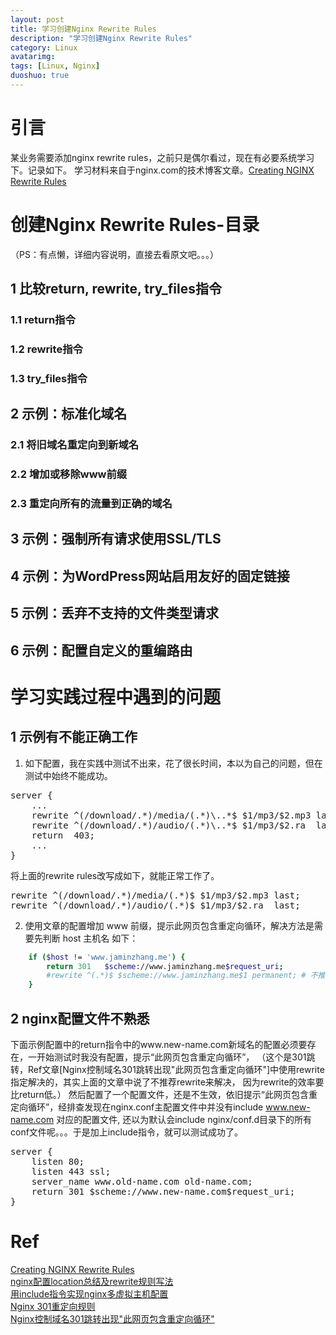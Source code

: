 ```yaml
---
layout: post
title: 学习创建Nginx Rewrite Rules
description: "学习创建Nginx Rewrite Rules"
category: Linux
avatarimg:
tags: [Linux, Nginx]
duoshuo: true
---
```



# 引言
某业务需要添加nginx rewrite rules，之前只是偶尔看过，现在有必要系统学习下。记录如下。
学习材料来自于nginx.com的技术博客文章。[Creating NGINX Rewrite Rules](https://www.nginx.com/blog/creating-nginx-rewrite-rules/)  

# 创建Nginx Rewrite Rules-目录
（PS：有点懒，详细内容说明，直接去看原文吧。。。）

## 1 比较return, rewrite, try_files指令

### 1.1 return指令

### 1.2 rewrite指令

### 1.3 try_files指令

## 2 示例：标准化域名

### 2.1 将旧域名重定向到新域名

### 2.2 增加或移除www前缀

### 2.3 重定向所有的流量到正确的域名

## 3 示例：强制所有请求使用SSL/TLS

## 4 示例：为WordPress网站启用友好的固定链接

## 5 示例：丢弃不支持的文件类型请求

## 6 示例：配置自定义的重编路由

# 学习实践过程中遇到的问题

## 1 示例有不能正确工作

1. 如下配置，我在实践中测试不出来，花了很长时间，本以为自己的问题，但在测试中始终不能成功。
<pre>
server {
    ...
    rewrite ^(/download/.*)/media/(.*)\..*$ $1/mp3/$2.mp3 last;
    rewrite ^(/download/.*)/audio/(.*)\..*$ $1/mp3/$2.ra  last;
    return  403;
    ...
}
</pre>

将上面的rewrite rules改写成如下，就能正常工作了。
<pre>
rewrite ^(/download/.*)/media/(.*)$ $1/mp3/$2.mp3 last;
rewrite ^(/download/.*)/audio/(.*)$ $1/mp3/$2.ra  last;
</pre>

2. 使用文章的配置增加 www 前缀，提示此网页包含重定向循环，解决方法是需要先判断 host 主机名 如下：

```bash
    if ($host != 'www.jaminzhang.me') {
        return 301   $scheme://www.jaminzhang.me$request_uri;
        #rewrite ^(.*)$ $scheme://www.jaminzhang.me$1 permanent; # 不推荐 rewrite，文章说 rewrite 的效率要比 return 低
    }

```    



## 2 nginx配置文件不熟悉
下面示例配置中的return指令中的www.new-name.com新域名的配置必须要存在，一开始测试时我没有配置，提示“此网页包含重定向循环”，
（这个是301跳转，Ref文章[Nginx控制域名301跳转出现"此网页包含重定向循环"]中使用rewrite指定解决的，其实上面的文章中说了不推荐rewrite来解决，
因为rewrite的效率要比return低。）
然后配置了一个配置文件，还是不生效，依旧提示“此网页包含重定向循环”，经排查发现在nginx.conf主配置文件中并没有include www.new-name.com
对应的配置文件, 还以为默认会include nginx/conf.d目录下的所有conf文件呢。。。于是加上include指令，就可以测试成功了。
<pre>
server {
    listen 80;
    listen 443 ssl;
    server_name www.old-name.com old-name.com;
    return 301 $scheme://www.new-name.com$request_uri;
}
</pre>

# Ref
[Creating NGINX Rewrite Rules](https://www.nginx.com/blog/creating-nginx-rewrite-rules/)  
[nginx配置location总结及rewrite规则写法](http://seanlook.com/2015/05/17/nginx-location-rewrite/)  
[用include指令实现nginx多虚拟主机配置](http://blog.haohtml.com/archives/6203)  
[Nginx 301重定向规则](https://timeting.com/30/nginx-301-redirect/)  
[Nginx控制域名301跳转出现"此网页包含重定向循环"](http://tqcto.com/article/recommend/61.html)  

